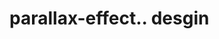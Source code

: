 # parallax-effect.. desgin                                                                                                                                                                                                                                                                                                                                                                                                                                                                                                                                                                                                                                                                 
